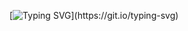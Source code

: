 [![Typing SVG](https://readme-typing-svg.demolab.com?font=Fira+Code&pause=1000&color=1BF727&center=true&vCenter=true&width=435&lines=Hi+there+%F0%9F%96%90%2C+I+am+Vincent+Odhiambo.;Welcome+to+my+profile!;To+more+years+of+programming+experience.;Always+learning+new+things;tech+enthusiast;Alx+community+member.)](https://git.io/typing-svg)
